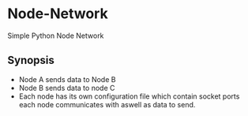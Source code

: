 # Node-Network
Simple Python Node Network
## Synopsis
- Node A sends data to Node B
- Node B sends data to node C
- Each node has its own configuration file which contain socket ports each node communicates with aswell as data to send.
